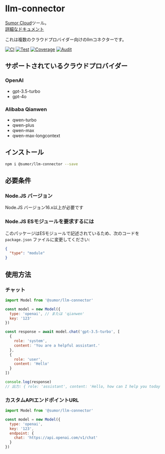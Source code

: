 # llm-connector

[Sumor Cloud](https://sumor.cloud)ツール。  
[詳細なドキュメント](https://sumor.cloud)

これは複数のクラウドプロバイダー向けのllmコネクターです。

[![CI](https://github.com/sumor-cloud/llm-connector/actions/workflows/ci.yml/badge.svg)](https://github.com/sumor-cloud/llm-connector/actions/workflows/ci.yml)
[![Test](https://github.com/sumor-cloud/llm-connector/actions/workflows/ut.yml/badge.svg)](https://github.com/sumor-cloud/llm-connector/actions/workflows/ut.yml)
[![Coverage](https://github.com/sumor-cloud/llm-connector/actions/workflows/coverage.yml/badge.svg)](https://github.com/sumor-cloud/llm-connector/actions/workflows/coverage.yml)
[![Audit](https://github.com/sumor-cloud/llm-connector/actions/workflows/audit.yml/badge.svg)](https://github.com/sumor-cloud/llm-connector/actions/workflows/audit.yml)

## サポートされているクラウドプロバイダー

### OpenAI

- gpt-3.5-turbo
- gpt-4o

### Alibaba Qianwen

- qwen-turbo
- qwen-plus
- qwen-max
- qwen-max-longcontext

## インストール

```bash
npm i @sumor/llm-connector --save
```

## 必要条件

### Node.JS バージョン

Node.JS バージョン16.x以上が必要です

### Node.JS ESモジュールを要求するには

このパッケージはESモジュールで記述されているため、次のコードを `package.json` ファイルに変更してください:

```json
{
  "type": "module"
}
```

## 使用方法

### チャット

```javascript
import Model from '@sumor/llm-connector'

const model = new Model({
  type: 'openai', // または 'qianwen'
  key: '123'
})

const response = await model.chat('gpt-3.5-turbo', [
  {
    role: 'system',
    content: 'You are a helpful assistant.'
  },
  {
    role: 'user',
    content: 'Hello'
  }
])

console.log(response)
// 出力: { role: 'assistant', content: 'Hello, how can I help you today?' }
```

### カスタムAPIエンドポイントURL

```javascript
import Model from '@sumor/llm-connector'

const model = new Model({
  type: 'openai',
  key: '123',
  endpoint: {
    chat: 'https://api.openai.com/v1/chat'
  }
})
```
